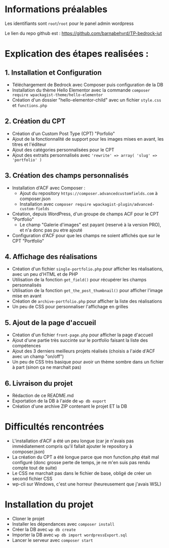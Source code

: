 # Informations préalables

Les identifiants sont `root`/`root` pour le panel admin wordpress

Le lien du repo github est : https://github.com/barnabehvrd/TP-bedrock-iut


# Explication des étapes realisées :

## 1. Installation et Configuration

- Téléchargement de Bedrock avec Composer puis configuration de la DB
- Installation du thème Hello Elementor avec la commande `composer require wpackagist-theme/hello-elementor`
- Création d'un dossier "hello-elementor-child" avec un fichier `style.css` et `functions.php`

## 2. Création du CPT

- Création d'un Custom Post Type (CPT) "Porfolio"
- Ajout de la fonctionnalité de support pour les images mises en avant, les titres et l'éditeur
- Ajout des catégories personnalisées pour le CPT
- Ajout des extraits personnalisés avec `'rewrite' => array( 'slug' => 'portfolio' )`

## 3. Création des champs personnalisés

- Installation d'ACF avec Composer :
  - Ajout du repository `https://composer.advancedcustomfields.com` à composer.json
  - Installation avec `composer require wpackagist-plugin/advanced-custom-fields`
- Création, depuis WordPress, d'un groupe de champs ACF pour le CPT "Portfolio"
  - Le champ "Galerie d'images" est payant (reservé à la version PRO), et n'a donc pas pu etre ajouté
- Configuration d'ACF pour que les champs ne soient affichés que sur le CPT "Portfolio"

## 4. Affichage des réalisations
- Création d'un fichier `single-portfolio.php` pour afficher les réalisations, avec un peu d'HTML et de PHP
- Utilisation de la fonction `get_field()` pour récupérer les champs personnalisés
- Utilisation de la fonction `get_the_post_thumbnail()` pour afficher l'image mise en avant
- Création de `archive-portfolio.php` pour afficher la liste des réalisations
- Un peu de CSS pour personnaliser l'affichage en grilles

## 5. Ajout de la page d'accueil
- Création d'un fichier `front-page.php` pour afficher la page d'accueil
- Ajout d'une partie très succinte sur le portfolio faisant la liste des compétences
- Ajout des 3 derniers meilleurs projets réalisés (choisis a l'aide d'ACF avec un champ "on/off")
- Un peu de CSS très basique pour avoir un thème sombre dans un fichier à part (sinon ça ne marchait pas)

## 6. Livraison du projet
- Rédaction de ce README.md
- Exportation de la DB à l'aide de `wp db export`
- Création d'une archive ZIP contenant le projet ET la DB

# Difficultés rencontrées

- L'installation d'ACF a été un peu longue (car je n'avais pas immédiatement compris qu'il fallait ajouter le repository à composer.json)
- La création du CPT a été longue parce que mon function.php était mal configuré (donc grosse perte de temps, je ne m'en suis pas rendu compte tout de suite)
- Le CSS ne marchait pas dans le fichier de base, obligé de créer un second fichier CSS
- wp-cli sur Windows, c'est une horreur (heureusement que j'avais WSL)

# Installation du projet
- Cloner le projet
- Installer les dépendances avec `composer install`
- Créer la DB avec `wp db create`
- Importer la DB avec `wp db import wordpressExport.sql`
- Lancer le serveur avec `composer start`